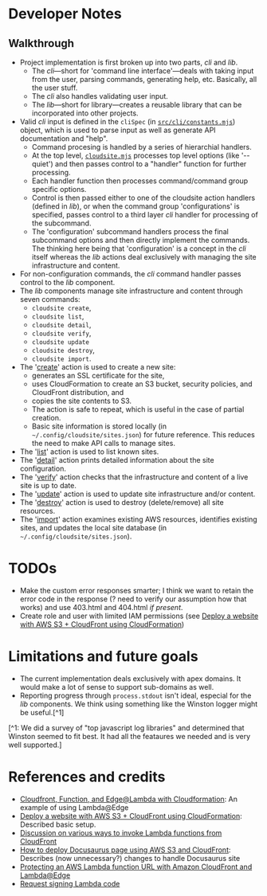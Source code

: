 # Developer Notes

## Walkthrough

- Project implementation is first broken up into two parts, _cli_ and _lib_.
  - The _cli_—short for 'command line interface'—deals with taking input from the user, parsing commands, generating help, etc. Basically, all the user stuff.
  - The _cli_ also handles validating user input.
  - The _lib_—short for library—creates a reusable library that can be incorporated into other projects.
- Valid _cli_ input is defined in the `cliSpec` (in [`src/cli/constants.mjs`](./src/cli/constants.mjs)) object, which is used to parse input as well as generate API documentation and "help".
  - Command procesing is handled by a series of hierarchial handlers.
  - At the top level, [`cloudsite.mjs`](./src/cli/cloudsite.mjs) processes top level options (like '--quiet') and then passes control to a "handler" function for further processing.
  - Each handler function then processes command/command group specific options.
  - Control is then passed either to one of the cloudsite action handlers (defined in _lib_), or when the command group 'configurations' is specified, passes control to a third layer _cli_ handler for processing of the subcommand.
  - The 'configuration' subcommand handlers process the final subcommand options and then directly implement the commands. The thinking here being that 'configuration' is a concept in the _cli_ itself whereas the _lib_ actions deal exclusively with managing the site infrastructure and content.
- For non-configuration commands, the _cli_ command handler passes control to the _lib_ component.
- The _lib_ components manage site infrastructure and content through seven commands:
  - `cloudsite create`,
  - `cloudsite list`,
  - `cloudsite detail`,
  - `cloudsite verify`,
  - `cloudsite update`
  - `cloudsite destroy`,
  - `cloudsite import`.
- The '[create](./src/lib/create.mjs)' action is used to create a new site:
  - generates an SSL certificate for the site,
  - uses CloudFormation to create an S3 bucket, security policies, and CloudFront distribution, and
  - copies the site contents to S3.
  - The action is safe to repeat, which is useful in the case of partial creation.
  - Basic site information is stored locally (in `~/.config/cloudsite/sites.json`) for future reference. This reduces the need to make API calls to manage sites.
- The '[list](./src/lib/list.mjs)' action is used to list known sites.
- The '[detail](./src/lib/detail.mjs)' action prints detailed information about the site configuration.
- The '[verify](./src/lib/verify.mjs)' action checks that the infrastructure and content of a live site is up to date.
- The '[update](./src/lib/update.mjs)' action is used to update site infrastructure and/or content.
- The '[destroy](./src/lib/destroy.mjs)' action is used to destroy (delete/remove) all site resources.
- The '[import](./src/lib/import.mjs)' action examines existing AWS resources, identifies existing sites, and updates the local site database (in `~/.config/cloudsite/sites.json`).

# TODOs

- Make the custom error responses smarter; I think we want to retain the error code in the response (? need to verify our assumption how that works) and use 403.html and 404.html _if present_.
- Create role and user with limited IAM permissions (see [Deploy a website with AWS S3 + CloudFront using CloudFormation](https://blog.canopas.com/deploy-a-website-with-aws-s3-cloudfront-using-cloudformation-c2199dc6c435))

# Limitations and future goals

- The current implementation deals exclusively with apex domains. It would make a lot of sense to support sub-domains as well.
- Reporting progress through `process.stdout` isn't ideal, especial for the _lib_ components. We think using something like the Winston logger might be useful.[^1]

[^1: We did a survey of "top javascript log libraries" and determined that Winston seemed to fit best. It had all the feataures we needed and is very well supported.]

# References and credits

- [Cloudfront, Function, and Edge@Lambda with Cloudformation](https://medium.com/codex/cloudfront-function-and-edge-lambda-with-cloudformation-e6aae6d87517): An example of using Lambda@Edge
- [Deploy a website with AWS S3 + CloudFront using CloudFormation](https://blog.canopas.com/deploy-a-website-with-aws-s3-cloudfront-using-cloudformation-c2199dc6c435): Described basic setup.
- [Discussion on various ways to invoke Lambda functions from CloudFront](https://forum.serverless.com/t/directly-proxying-lambda-via-cloudfront-without-api-gateway/3808)
- [How to deploy Docusaurus page using AWS S3 and CloudFront](https://juffalow.com/blog/other/how-to-deploy-docusaurus-page-using-aws-s3-and-cloudfront#cloudfront-functions): Describes (now unnecessary?) changes to handle Docusaurus site
- [Protecting an AWS Lambda function URL with Amazon CloudFront and Lambda@Edge](https://aws.amazon.com/blogs/compute/protecting-an-aws-lambda-function-url-with-amazon-cloudfront-and-lambdaedge/)
- [Request signing Lambda code](https://github.com/aws-samples/aws-lambda-function-url-secured/blob/209bc9d2a73dbb6eefed1dc9cf98a9678ede9873/src/functions/auth/auth.mjs)
